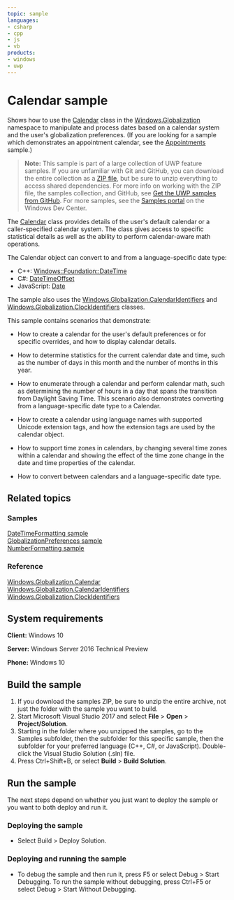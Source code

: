 ```yaml
---
topic: sample
languages:
- csharp
- cpp
- js
- vb
products:
- windows
- uwp
---
```


<!--
  category: GlobalizationAndLocalization
  samplefwlink: http://go.microsoft.com/fwlink/p/?LinkId=624043
-->

# Calendar sample

Shows how to use the [Calendar](http://msdn.microsoft.com/library/windows/apps/br206724) class in the
[Windows.Globalization](https://msdn.microsoft.com/library/windows/apps/windows.globalization.aspx)
namespace to manipulate and process dates based on a calendar system and the user's globalization preferences.
(If you are looking for a sample which demonstrates an appointment calendar, see the [Appointments](../Appointments) sample.)

> **Note:** This sample is part of a large collection of UWP feature samples. 
> If you are unfamiliar with Git and GitHub, you can download the entire collection as a 
> [ZIP file](https://github.com/Microsoft/Windows-universal-samples/archive/master.zip), but be 
> sure to unzip everything to access shared dependencies. For more info on working with the ZIP file, 
> the samples collection, and GitHub, see [Get the UWP samples from GitHub](https://aka.ms/ovu2uq). 
> For more samples, see the [Samples portal](https://aka.ms/winsamples) on the Windows Dev Center. 

The
[Calendar](http://msdn.microsoft.com/library/windows/apps/br206724)
class provides details of the user's default calendar or a caller-specified calendar system.
The class gives access to specific statistical details
as well as the ability to perform calendar-aware math operations.

The Calendar object can convert to and from a language-specific date type:

* C++: [Windows::Foundation::DateTime](https://msdn.microsoft.com/library/windows/apps/windows.foundation.datetime.aspx)
* C#: [DateTimeOffset](http://msdn.microsoft.com/library/windows/apps/system.datetimeoffset.aspx)
* JavaScript: [Date](https://msdn.microsoft.com/library/windows/apps/cd9w2te4.aspx)

The sample also uses the
[Windows.Globalization.CalendarIdentifiers](http://msdn.microsoft.com/library/windows/apps/br229460)
and
[Windows.Globalization.ClockIdentifiers](http://msdn.microsoft.com/library/windows/apps/br229462)
classes.

This sample contains scenarios that demonstrate:

* How to create a calendar for the user's default preferences or for specific overrides, and how to display calendar details. 

* How to determine statistics for the current calendar date and time, such as the number of days in this month and the number of months in this year. 

* How to enumerate through a calendar and perform calendar math, such as determining the number of hours in a day that spans the transition from Daylight Saving Time. 
This scenario also demonstrates converting from a language-specific date type to a Calendar.

* How to create a calendar using language names with supported Unicode extension tags, and how the extension tags are used by the calendar object. 

* How to support time zones in calendars, by changing several time zones within a calendar and showing the effect of the time zone change in the date and time properties of the calendar. 

* How to convert between calendars and a language-specific date type.

## Related topics

### Samples

[DateTimeFormatting sample](../DateTimeFormatting)  
[GlobalizationPreferences sample](../GlobalizationPreferences)  
[NumberFormatting sample](../NumberFormatting)  

### Reference

[Windows.Globalization.Calendar](http://msdn.microsoft.com/library/windows/apps/br206724)  
[Windows.Globalization.CalendarIdentifiers](http://msdn.microsoft.com/library/windows/apps/br229460)  
[Windows.Globalization.ClockIdentifiers](http://msdn.microsoft.com/library/windows/apps/br229462)  

## System requirements

**Client:** Windows 10

**Server:** Windows Server 2016 Technical Preview

**Phone:** Windows 10

## Build the sample

1. If you download the samples ZIP, be sure to unzip the entire archive, not just the folder with the sample you want to build. 
2. Start Microsoft Visual Studio 2017 and select **File** \> **Open** \> **Project/Solution**.
3. Starting in the folder where you unzipped the samples, go to the Samples subfolder, then the subfolder for this specific sample, then the subfolder for your preferred language (C++, C#, or JavaScript). Double-click the Visual Studio Solution (.sln) file.
4. Press Ctrl+Shift+B, or select **Build** \> **Build Solution**.

## Run the sample

The next steps depend on whether you just want to deploy the sample or you want to both deploy and run it.

### Deploying the sample

- Select Build > Deploy Solution.

### Deploying and running the sample

- To debug the sample and then run it, press F5 or select Debug >  Start Debugging. To run the sample without debugging, press Ctrl+F5 or select Debug > Start Without Debugging. 
